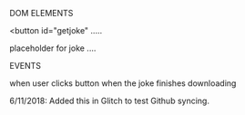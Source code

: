 DOM ELEMENTS

<button id="getjoke" .....

placeholder for joke ....
<p id="jokebox"

EVENTS

when user clicks button
when the joke finishes downloading


6/11/2018: Added this in Glitch to test Github syncing.